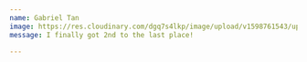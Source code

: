 ```yaml
---
name: Gabriel Tan
image: https://res.cloudinary.com/dgq7s4lkp/image/upload/v1598761543/uploads_dev/placeholder_fww9hi.png
message: I finally got 2nd to the last place!

---
```

